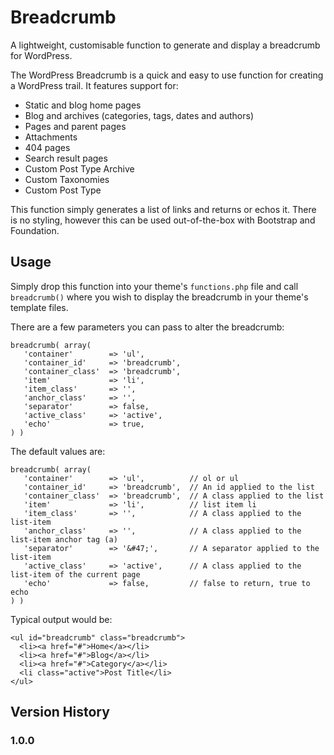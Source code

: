 # Breadcrumb

A lightweight, customisable function to generate and display a breadcrumb for WordPress.

The WordPress Breadcrumb is a quick and easy to use function for creating a WordPress trail. It features support for:

* Static and blog home pages
* Blog and archives (categories, tags, dates and authors)
* Pages and parent pages
* Attachments
* 404 pages
* Search result pages
* Custom Post Type Archive
* Custom Taxonomies
* Custom Post Type

This function simply generates a list of links and returns or echos it. There is no styling, however this can be used out-of-the-box with Bootstrap and Foundation.

## Usage

Simply drop this function into your theme's `functions.php` file and call `breadcrumb()` where you wish to display the breadcrumb in your theme's template files.

There are a few parameters you can pass to alter the breadcrumb:

```
breadcrumb( array(
   'container'        => 'ul',
   'container_id'     => 'breadcrumb',
   'container_class'  => 'breadcrumb',
   'item'             => 'li',
   'item_class'       => '',
   'anchor_class'     => '',
   'separator'        => false,
   'active_class'     => 'active',
   'echo'             => true,
) )
```

The default values are:

```
breadcrumb( array(
   'container'        => 'ul',          // ol or ul
   'container_id'     => 'breadcrumb',  // An id applied to the list
   'container_class'  => 'breadcrumb',  // A class applied to the list
   'item'             => 'li',          // list item li
   'item_class'       => '',            // A class applied to the list-item
   'anchor_class'     => '',            // A class applied to the list-item anchor tag (a)
   'separator'        => '&#47;',       // A separator applied to the list-item 
   'active_class'     => 'active',      // A class applied to the list-item of the current page
   'echo'             => false,         // false to return, true to echo
) )
```

Typical output would be:

```
<ul id="breadcrumb" class="breadcrumb">
  <li><a href="#">Home</a></li>
  <li><a href="#">Blog</a></li>
  <li><a href="#">Category</a></li>
  <li class="active">Post Title</li>
</ul>
```

## Version History

### 1.0.0
